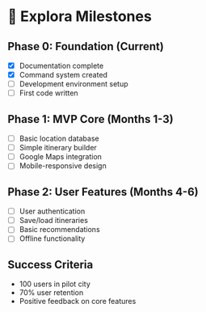 # 🎯 Explora Milestones

## Phase 0: Foundation (Current)
- [x] Documentation complete
- [x] Command system created
- [ ] Development environment setup
- [ ] First code written

## Phase 1: MVP Core (Months 1-3)
- [ ] Basic location database
- [ ] Simple itinerary builder
- [ ] Google Maps integration
- [ ] Mobile-responsive design

## Phase 2: User Features (Months 4-6)
- [ ] User authentication
- [ ] Save/load itineraries
- [ ] Basic recommendations
- [ ] Offline functionality

## Success Criteria
- 100 users in pilot city
- 70% user retention
- Positive feedback on core features